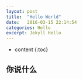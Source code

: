 ```yaml
---
layout: post
title:  "Hello World"
date:   2016-03-15 22:14:54
categories: Hello
excerpt: Jekyll Hello
---
```


* content
{:toc}


## 你说什么
